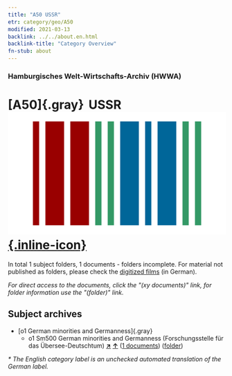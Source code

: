 ```yaml
---
title: "A50 USSR"
etr: category/geo/A50
modified: 2021-03-13
backlink: ../../about.en.html
backlink-title: "Category Overview"
fn-stub: about
---
```


### Hamburgisches Welt-Wirtschafts-Archiv (HWWA)
# [A50]{.gray}&#8201; USSR&#160; [![Wikidata item](/images/Wikidata-logo.svg){.inline-icon}](http://www.wikidata.org/entity/Q15180)





In total 1 subject folders, 1 documents - folders incomplete.
For material not published as folders, please check the [digitized films](/film/h1_sh) (in German).

_For direct access to the documents, click the "(xy documents)" link, for folder information use the "(folder)" link._

## Subject archives


- [o1 German minorities and Germanness]{.gray}
  - o1 Sm500 German minorities and Germanness (Forschungsstelle für das Übersee-Deutschtum) [**&nearr;**](../../../subject/i/145911/about.en.html "German minorities and Germanness (Forschungsstelle für das Übersee-Deutschtum) (all over the world)") [**&uarr;**](../../../subject/about.en.html#o1_Sm500 "Subject category system") (<a href="https://pm20.zbw.eu/dfgview/sh/141043,145911" title="about: USSR : German minorities and Germanness (Forschungsstelle für das Übersee-Deutschtum)" target="_blank">1 documents</a>) ([folder](http://purl.org/pressemappe20/folder/sh/141043,145911))


_* The English category label is an unchecked automated translation of the German label._

